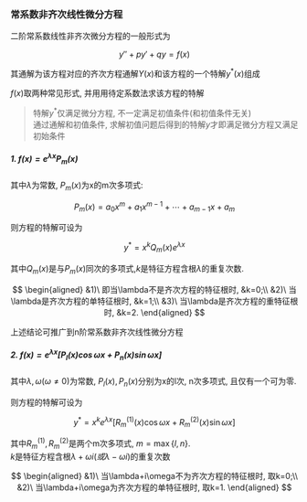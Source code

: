 ### 常系数非齐次线性微分方程

二阶常系数线性非齐次微分方程的一般形式为

$$
y''+py'+qy =f(x)
$$

其通解为该方程对应的齐次方程通解$Y(x)$和该方程的一个特解$y^*(x)$组成

$f(x)$取两种常见形式, 并用用待定系数法求该方程的特解

> 特解$y^*$仅满足微分方程, 不一定满足初值条件(和初值条件无关) <BR>
> 通过通解和初值条件, 求解初值问题后得到的特解$y$才即满足微分方程又满足初始条件

##### 1. $f(x)=e^{\lambda x}P_m (x)$

其中$\lambda$为常数, $P_m(x)$为x的m次多项式:

$$
P_m(x)= a_0 x^{m}+ a_1 x^{m-1} + \cdots + a_{m-1} x + a_m
$$

则方程的特解可设为

$$
y^*= x^k Q_m(x)e^{\lambda x}
$$

其中$Q_m(x)$是与$P_m(x)$同次的多项式,$k$是特征方程含根$\lambda$的重复次数.

$$
\begin{aligned}
&1)\ 即当\lambda不是齐次方程的特征根时, &k=0;\\
&2)\ 当\lambda是齐次方程的单特征根时, &k=1;\\
&3)\ 当\lambda是齐次方程的重特征根时, &k=2.
\end{aligned}
$$

上述结论可推广到n阶常系数非齐次线性微分方程

##### 2. $f(x)=e^{\lambda x}[P_l(x)\cos \omega x+P_n(x)\sin \omega x]$

其中$\lambda, \omega(\omega \not= 0)$为常数, $P_l(x),P_n(x)$分别为x的l次, n次多项式, 且仅有一个可为零.

则方程的特解可设为

$$
y^*=x^k e^{\lambda x}[R_m^{(1)}(x)\cos \omega x+ R_m^{(2)}(x)\sin \omega x]
$$

其中$R_m^{(1)}, R_m^{(2)}$是两个m次多项式, $m=\max\{l,n\}$. <BR>
$k$是特征方程含根$\lambda+\omega i(或 \lambda - \omega i)$的重复次数

$$
\begin{aligned}
&1)\ 当\lambda+i\omega不为齐次方程的特征根时, 取k=0;\\
&2)\ 当\lambda+i\omega为齐次方程的单特征根时, 取k=1.
\end{aligned}
$$
